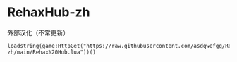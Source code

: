 # RehaxHub-zh
外部汉化（不常更新）
~~~luau
loadstring(game:HttpGet("https://raw.githubusercontent.com/asdqwefgg/RehaxHub-zh/main/Rehax%20Hub.lua"))()
~~~